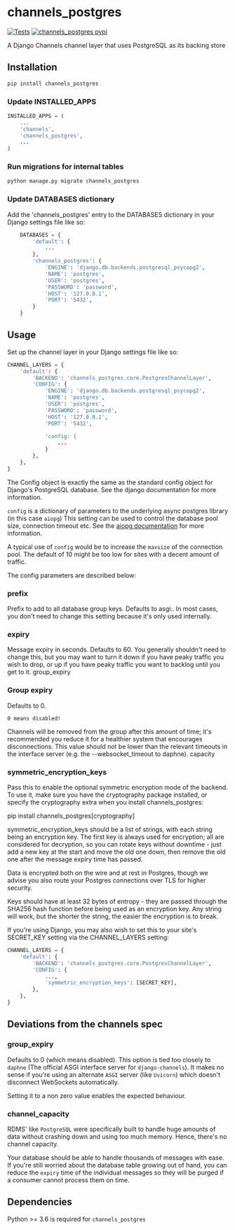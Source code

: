 # channels_postgres

[![Tests](https://github.com/danidee10/channels_postgres/actions/workflows/tests.yml/badge.svg)](https://github.com/danidee10/channels_postgres/actions/workflows/tests.yml) [![channels_postgres pypi](https://img.shields.io/pypi/v/channels_postgres.svg)](https://pypi.python.org/pypi/channels_postgres)


A Django Channels channel layer that uses PostgreSQL as its backing store

## Installation

```bash
pip install channels_postgres
```

### Update INSTALLED_APPS

```python
INSTALLED_APPS = (
    ...
    'channels',
    'channels_postgres',
    ...
)
```

### Run migrations for internal tables
```bash
python manage.py migrate channels_postgres
```

### Update DATABASES dictionary

Add the 'channels_postgres' entry to the DATABASES dictionary in your Django settings file like so:

```python
	DATABASES = {
		'default': {
			...
		},
		'channels_postgres': {
			'ENGINE': 'django.db.backends.postgresql_psycopg2',
			'NAME': 'postgres',
			'USER': 'postgres',
			'PASSWORD': 'password',
			'HOST': '127.0.0.1',
			'PORT': '5432',
		}
	}
```

## Usage

Set up the channel layer in your Django settings file like so:

```python
CHANNEL_LAYERS = {
    'default': {
        'BACKEND': 'channels_postgres.core.PostgresChannelLayer',
        'CONFIG': {
            'ENGINE': 'django.db.backends.postgresql_psycopg2',
            'NAME': 'postgres',
            'USER': 'postgres',
            'PASSWORD': 'password',
            'HOST': '127.0.0.1',
            'PORT': '5432',

            'config: {
                ...
            }
        },
    },
}
```

The Config object is exactly the same as the standard config object for Django's PostgreSQL database. See the django documentation for more information.

`config` is a dictionary of parameters to the underlying async postgres library (in this case `aiopg`) This setting can be used to control the database pool size, connection timeout etc. See the [aiopg documentation](https://aiopg.readthedocs.io/en/stable/core.html?highlight=pool#pool) for more information.

A typical use of `config` would be to increase the `maxsize` of the connection pool. The default of 10 might be too low for sites with a decent amount of traffic.

The config parameters are described below:

### prefix

Prefix to add to all database group keys. Defaults to asgi:. In most cases, you don't need to change this setting because it's only used internally.

### expiry

Message expiry in seconds. Defaults to 60. You generally shouldn't need to change this, but you may want to turn it down if you have peaky traffic you wish to drop, or up if you have peaky traffic you want to backlog until you get to it.
group_expiry

### Group expiry

Defaults to 0.

`0 means disabled!` 

Channels will be removed from the group after this amount of time; it's recommended you reduce it for a healthier system that encourages disconnections. This value should not be lower than the relevant timeouts in the interface server (e.g. the --websocket_timeout to daphne).
capacity

### symmetric_encryption_keys

Pass this to enable the optional symmetric encryption mode of the backend. To use it, make sure you have the cryptography package installed, or specify the cryptography extra when you install channels_postgres:

pip install channels_postgres[cryptography]

symmetric_encryption_keys should be a list of strings, with each string being an encryption key. The first key is always used for encryption; all are considered for decryption, so you can rotate keys without downtime - just add a new key at the start and move the old one down, then remove the old one after the message expiry time has passed.

Data is encrypted both on the wire and at rest in Postgres, though we advise you also route your Postgres connections over TLS for higher security.

Keys should have at least 32 bytes of entropy - they are passed through the SHA256 hash function before being used as an encryption key. Any string will work, but the shorter the string, the easier the encryption is to break.

If you're using Django, you may also wish to set this to your site's SECRET_KEY setting via the CHANNEL_LAYERS setting:

```python
CHANNEL_LAYERS = {
    'default': {
        'BACKEND': 'channels_postgres.core.PostgresChannelLayer',
        'CONFIG': {
            ...,
            'symmetric_encryption_keys': [SECRET_KEY],
        },
    },
}
```

## Deviations from the channels spec

### group_expiry

Defaults to 0 (which means disabled). This option is tied too closely to `daphne` (The official ASGI interface server for `django-channels`). It makes no sense if you're using an alternate `ASGI` server (like `Uvicorn`) which doesn't disconnect WebSockets automatically.

Setting it to a non zero value enables the expected behaviour.

### channel_capacity

RDMS' like `PostgreSQL` were specifically built to handle huge amounts of data without crashing down and using too much memory. Hence, there's no channel capacity.

Your database should be able to handle thousands of messages with ease. If you're still worried about the database table growing out of hand, you can reduce the `expiry` time of the individual messages so they will be purged if a consumer cannot process them on time.

## Dependencies

Python >= 3.6 is required for `channels_postgres`
